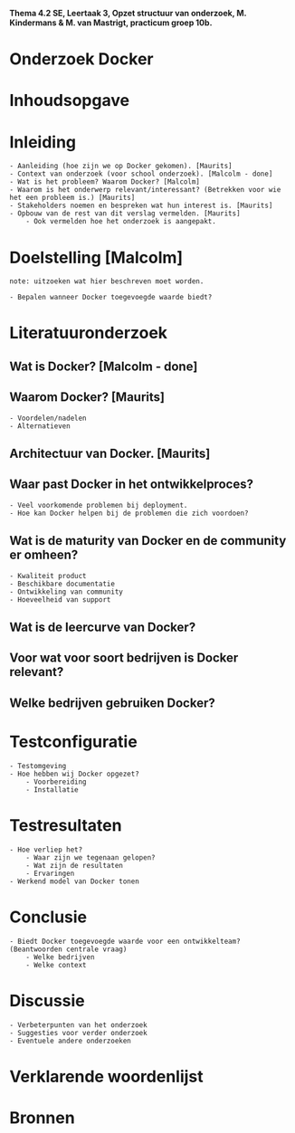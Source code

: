__Thema 4.2 SE, Leertaak 3, Opzet structuur van onderzoek, M. Kindermans & M. van Mastrigt, practicum groep 10b.__

# Onderzoek Docker

# Inhoudsopgave

# Inleiding
	- Aanleiding (hoe zijn we op Docker gekomen). [Maurits]
	- Context van onderzoek (voor school onderzoek). [Malcolm - done]
	- Wat is het probleem? Waarom Docker? [Malcolm]
	- Waarom is het onderwerp relevant/interessant? (Betrekken voor wie het een probleem is.) [Maurits]
	- Stakeholders noemen en bespreken wat hun interest is. [Maurits]
	- Opbouw van de rest van dit verslag vermelden. [Maurits]
		- Ook vermelden hoe het onderzoek is aangepakt.

# Doelstelling [Malcolm]
`note: uitzoeken wat hier beschreven moet worden.`

	- Bepalen wanneer Docker toegevoegde waarde biedt?

# Literatuuronderzoek
## Wat is Docker? [Malcolm - done]
## Waarom Docker? [Maurits]
	- Voordelen/nadelen
	- Alternatieven

## Architectuur van Docker. [Maurits]

## Waar past Docker in het ontwikkelproces?
	- Veel voorkomende problemen bij deployment.
	- Hoe kan Docker helpen bij de problemen die zich voordoen?
## Wat is de maturity van Docker en de community er omheen?
	- Kwaliteit product
	- Beschikbare documentatie
	- Ontwikkeling van community
	- Hoeveelheid van support
## Wat is de leercurve van Docker?
## Voor wat voor soort bedrijven is Docker relevant?
## Welke bedrijven gebruiken Docker?

# Testconfiguratie
	- Testomgeving
	- Hoe hebben wij Docker opgezet?
		- Voorbereiding
		- Installatie

# Testresultaten
	- Hoe verliep het?
		- Waar zijn we tegenaan gelopen?
		- Wat zijn de resultaten
		- Ervaringen
	- Werkend model van Docker tonen

# Conclusie
	- Biedt Docker toegevoegde waarde voor een ontwikkelteam? (Beantwoorden centrale vraag)
		- Welke bedrijven
		- Welke context

# Discussie
	- Verbeterpunten van het onderzoek
	- Suggesties voor verder onderzoek
	- Eventuele andere onderzoeken

# Verklarende woordenlijst

# Bronnen
